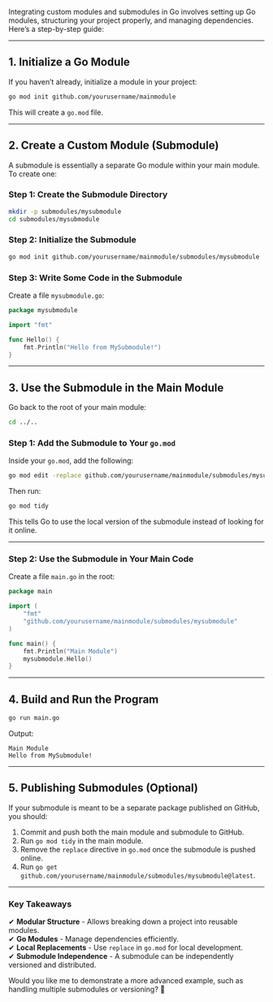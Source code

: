 Integrating custom modules and submodules in Go involves setting up Go modules, structuring your project properly, and managing dependencies. Here’s a step-by-step guide:

---

## **1. Initialize a Go Module**
If you haven’t already, initialize a module in your project:

```sh
go mod init github.com/yourusername/mainmodule
```

This will create a `go.mod` file.

---

## **2. Create a Custom Module (Submodule)**
A submodule is essentially a separate Go module within your main module. To create one:

### **Step 1: Create the Submodule Directory**
```sh
mkdir -p submodules/mysubmodule
cd submodules/mysubmodule
```

### **Step 2: Initialize the Submodule**
```sh
go mod init github.com/yourusername/mainmodule/submodules/mysubmodule
```

### **Step 3: Write Some Code in the Submodule**
Create a file `mysubmodule.go`:

```go
package mysubmodule

import "fmt"

func Hello() {
    fmt.Println("Hello from MySubmodule!")
}
```

---

## **3. Use the Submodule in the Main Module**
Go back to the root of your main module:

```sh
cd ../..
```

### **Step 1: Add the Submodule to Your `go.mod`**
Inside your `go.mod`, add the following:

```sh
go mod edit -replace github.com/yourusername/mainmodule/submodules/mysubmodule=./submodules/mysubmodule
```

Then run:

```sh
go mod tidy
```

This tells Go to use the local version of the submodule instead of looking for it online.

---

### **Step 2: Use the Submodule in Your Main Code**
Create a file `main.go` in the root:

```go
package main

import (
    "fmt"
    "github.com/yourusername/mainmodule/submodules/mysubmodule"
)

func main() {
    fmt.Println("Main Module")
    mysubmodule.Hello()
}
```

---

## **4. Build and Run the Program**
```sh
go run main.go
```

Output:
```
Main Module
Hello from MySubmodule!
```

---

## **5. Publishing Submodules (Optional)**
If your submodule is meant to be a separate package published on GitHub, you should:

1. Commit and push both the main module and submodule to GitHub.
2. Run `go mod tidy` in the main module.
3. Remove the `replace` directive in `go.mod` once the submodule is pushed online.
4. Run `go get github.com/yourusername/mainmodule/submodules/mysubmodule@latest`.

---

### **Key Takeaways**
✔ **Modular Structure** - Allows breaking down a project into reusable modules.  
✔ **Go Modules** - Manage dependencies efficiently.  
✔ **Local Replacements** - Use `replace` in `go.mod` for local development.  
✔ **Submodule Independence** - A submodule can be independently versioned and distributed.

Would you like me to demonstrate a more advanced example, such as handling multiple submodules or versioning? 🚀
